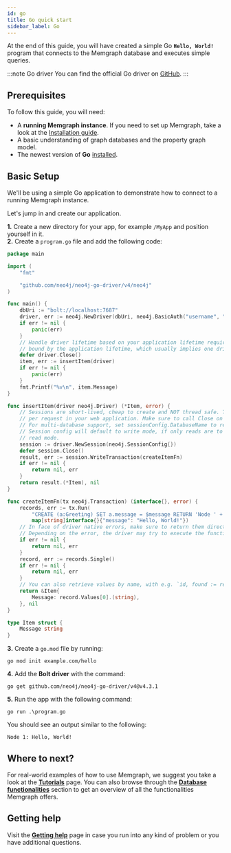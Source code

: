 ```yaml
---
id: go
title: Go quick start
sidebar_label: Go
---
```


At the end of this guide, you will have created a simple Go **`Hello, World!`** program that connects to the Memgraph database and executes simple queries.

:::note Go driver
You can find the official Go driver on [GitHub](https://github.com/neo4j/neo4j-go-driver).
:::

## Prerequisites

To follow this guide, you will need:
* A **running Memgraph instance**. If you need to set up Memgraph, take a look at the [Installation guide](/getting-started/installation.md).
* A basic understanding of graph databases and the property graph model.
* The newest version of **Go** [installed](https://golang.org/doc/install).

## Basic Setup

We'll be using a simple Go application to demonstrate how to connect to a running Memgraph instance.

Let's jump in and create our application.

**1.** Create a new directory for your app, for example `/MyApp` and position yourself in it.<br />
**2.** Create a `program.go` file and add the following code:

```go
package main

import (
	"fmt"

	"github.com/neo4j/neo4j-go-driver/v4/neo4j"
)

func main() {
	dbUri := "bolt://localhost:7687"
	driver, err := neo4j.NewDriver(dbUri, neo4j.BasicAuth("username", "password", ""))
	if err != nil {
		panic(err)
	}
	// Handle driver lifetime based on your application lifetime requirements  driver's lifetime is usually
	// bound by the application lifetime, which usually implies one driver instance per application
	defer driver.Close()
	item, err := insertItem(driver)
	if err != nil {
		panic(err)
	}
	fmt.Printf("%v\n", item.Message)
}

func insertItem(driver neo4j.Driver) (*Item, error) {
	// Sessions are short-lived, cheap to create and NOT thread safe. Typically create one or more sessions
	// per request in your web application. Make sure to call Close on the session when done.
	// For multi-database support, set sessionConfig.DatabaseName to requested database
	// Session config will default to write mode, if only reads are to be used configure session for
	// read mode.
	session := driver.NewSession(neo4j.SessionConfig{})
	defer session.Close()
	result, err := session.WriteTransaction(createItemFn)
	if err != nil {
		return nil, err
	}
	return result.(*Item), nil
}

func createItemFn(tx neo4j.Transaction) (interface{}, error) {
	records, err := tx.Run(
		"CREATE (a:Greeting) SET a.message = $message RETURN 'Node ' + id(a) + ': ' + a.message",
		map[string]interface{}{"message": "Hello, World!"})
	// In face of driver native errors, make sure to return them directly.
	// Depending on the error, the driver may try to execute the function again.
	if err != nil {
		return nil, err
	}
	record, err := records.Single()
	if err != nil {
		return nil, err
	}
	// You can also retrieve values by name, with e.g. `id, found := record.Get("n.id")`
	return &Item{
		Message: record.Values[0].(string),
	}, nil
}

type Item struct {
	Message string
}
```

**3.** Create a `go.mod` file by running:

```
go mod init example.com/hello
```

**4.** Add the **Bolt driver** with the command:

```
go get github.com/neo4j/neo4j-go-driver/v4@v4.3.1
```

**5.** Run the app with the following command:

```
go run .\program.go
```

You should see an output similar to the following:

```
Node 1: Hello, World!
```

## Where to next?

For real-world examples of how to use Memgraph, we suggest you take a look at the **[Tutorials](/tutorials/tutorials.md)** page.
You can also browse through the **[Database functionalities](/database-functionalities/database-functionalities.md)** section to get an overview of all the functionalities Memgraph offers.

## Getting help

Visit the **[Getting help](/getting-help/getting-help.md)** page in case you run into any kind of problem or you have additional questions.
